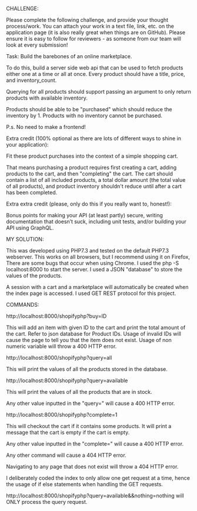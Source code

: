 CHALLENGE:

Please complete the following challenge, and provide your thought process/work. You can attach your work in a text file, link, etc. on the application page (it is also really great when things are on GitHub). Please ensure it is easy to follow for reviewers - as someone from our team will look at every submission!

Task: Build the barebones of an online marketplace.

To do this, build a server side web api that can be used to fetch products either one at a time or all at once.
Every product should have a title, price, and inventory_count.

Querying for all products should support passing an argument to only return products with available inventory. 

Products should be able to be "purchased" which should reduce the inventory by 1. Products with no inventory cannot be purchased.

P.s. No need to make a frontend!

Extra credit (100% optional as there are lots of different ways to shine in your application): 

Fit these product purchases into the context of a simple shopping cart. 

That means purchasing a product requires first creating a cart, adding products to the cart, and then "completing" the cart.
The cart should contain a list of all included products, a total dollar amount (the total value of all products), and product inventory shouldn't reduce until after a cart has been completed.

Extra extra credit (please, only do this if you really want to, honest!):

Bonus points for making your API (at least partly) secure, writing documentation that doesn’t suck, including unit tests, and/or building your API using GraphQL.

MY SOLUTION:

This was developed using PHP7.3 and tested on the default PHP7.3 webserver. This works on all browsers, but I recommend using it on Firefox, There are some bugs that occur when using Chrome.
I used the php -S localhost:8000 to start the server.
I used a JSON "database" to store the values of the products. 

A session with a cart and a marketplace will automatically be created when the index page is accessed.
I used GET REST protocol for this project.

COMMANDS:

http://localhost:8000/shopifyphp?buy=ID

This will add an item with given ID to the cart and print the total amount of the cart. Refer to json database for Product IDs. Usage of invalid IDs will cause the page to tell you that the item does not exist. Usage of non numeric variable will throw a 400 HTTP error.

http://localhost:8000/shopifyphp?query=all

This will print the values of all the products stored in the database.

http://localhost:8000/shopifyphp?query=available

This will print the values of all the products that are in stock.

Any other value inputted in the "query=" will cause a 400 HTTP error.

http://localhost:8000/shopifyphp?complete=1

This will checkout the cart if it contains some products. It will print a message that the cart is empty if the cart is empty. 

Any other value inputted in the "complete=" will cause a 400 HTTP error.

Any other command will cause a 404 HTTP error.

Navigating to any page that does not exist will throw a 404 HTTP error.

I deliberately coded the index to only allow one get request at a time, hence the usage of if else statements when handling the GET requests. 

http://localhost:8000/shopifyphp?query=available&&nothing=nothing will ONLY process the query request.







 

